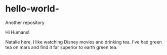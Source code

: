 # hello-world-
Another repository 

Hi Humans!

Natalie here, I like watching Disney movies and drinking tea.
I've had green tea on mars and find it far superior to earth green tea. 
